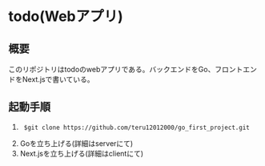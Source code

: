 # todo(Webアプリ)
## 概要
このリポジトリはtodoのwebアプリである。バックエンドをGo、フロントエンドをNext.jsで書いている。
## 起動手順
1. ```
    $git clone https://github.com/teru12012000/go_first_project.git 
    ```
2. Goを立ち上げる(詳細はserverにて)
3. Next.jsを立ち上げる(詳細はclientにて)